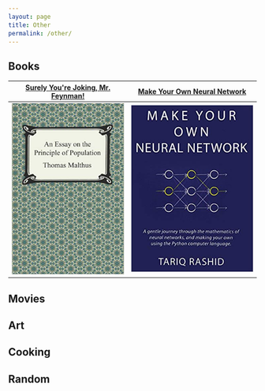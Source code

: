 ```yaml
---
layout: page
title: Other
permalink: /other/
---
```


## Books
[Surely You're Joking, Mr. Feynman!](https://www.amazon.com/Surely-Feynman-Adventures-Curious-Character/dp/0393316041)             |  [Make Your Own Neural Network](https://www.amazon.com/Make-Your-Own-Neural-Network/dp/1530826608/ref=sr_1_1?keywords=make+your+own+neural+network&qid=1584312750&s=books&sr=1-1)
:-------------------------:|:-------------------------:
![](./img/book1.jpg)  |  ![](./img/book2.jpg)

## Movies

## Art

## Cooking

## Random
